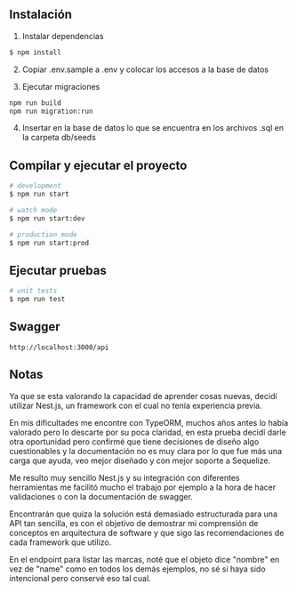 ## Instalación

1. Instalar dependencias

```bash
$ npm install
```

2. Copiar .env.sample a .env y colocar los accesos a la base de datos

3. Ejecutar migraciones

```bash
npm run build
npm run migration:run
```

4. Insertar en la base de datos lo que se encuentra en los archivos .sql en la carpeta db/seeds


## Compilar y ejecutar el proyecto

```bash
# development
$ npm run start

# watch mode
$ npm run start:dev

# production mode
$ npm run start:prod
```

## Ejecutar pruebas

```bash
# unit tests
$ npm run test
```

## Swagger
```
http://localhost:3000/api
```


## Notas

Ya que se esta valorando la capacidad de aprender cosas nuevas, decidí utilizar
Nest.js, un framework con el cual no tenía experiencia previa.

En mis dificultades me encontre con TypeORM, muchos años antes lo había valorado
pero lo descarte por su poca claridad, en esta prueba decidí darle otra
oportunidad pero confirmé que tiene decisiones de diseño algo cuestionables y
la documentación no es muy clara por lo que fue más una carga que ayuda,
veo mejor diseñado y con mejor soporte a Sequelize.

Me resulto muy sencillo Nest.js y su integración con diferentes herramientas
me facilitó mucho el trabajo por ejemplo a la hora de hacer validaciones o
con la documentación de swagger.

Encontrarán que quiza la solución está demasiado estructurada para una API
tan sencilla, es con el objetivo de demostrar mi comprensión de conceptos en
arquitectura de software y que sigo las recomendaciones de cada framework que
utilizo.

En el endpoint para listar las marcas, noté que el objeto dice "nombre" en
vez de "name" como en todos los demás ejemplos, no sé si haya sido intencional
pero conservé eso tal cual.